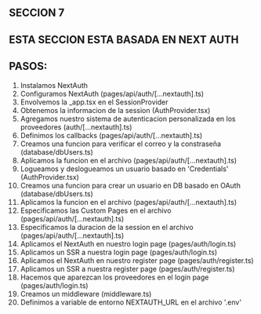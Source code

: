 ## SECCION 7
## ESTA SECCION ESTA BASADA EN NEXT AUTH
## PASOS:
1. Instalamos NextAuth
2. Configuramos NextAuth (pages/api/auth/[...nextauth].ts)
3. Envolvemos la _app.tsx en el SessionProvider
4. Obtenemos la informacion de la session (AuthProvider.tsx)
5. Agregamos nuestro sistema de autenticacion personalizada en los proveedores (auth/[...nextauth].ts)
6. Definimos los callbacks (pages/api/auth/[...nextauth].ts)
7. Creamos una funcion para verificar el correo y la constraseña (database/dbUsers.ts)
8. Aplicamos la funcion en el archivo (pages/api/auth/[...nextauth].ts)
9. Logueamos y deslogueamos un usuario basado en 'Credentials' (AuthProvider.tsx)
10. Creamos una funcion para crear un usuario en DB basado en OAuth (database/dbUsers.ts)
11. Aplicamos la funcion en el archivo (pages/api/auth/[...nextauth].ts)
12. Especificamos las Custom Pages en el archivo (pages/api/auth/[...nextauth].ts)
13. Especificamos la duracion de la session en el archivo (pages/api/auth/[...nextauth].ts)
14. Aplicamos el NextAuth en nuestro login page (pages/auth/login.ts)
15. Aplicamos un SSR a nuestra login page (pages/auth/login.ts)
16. Aplicamos el NextAuth en nuestro register page (pages/auth/register.ts)
17. Aplicamos un SSR a nuestra register page (pages/auth/register.ts)
18. Hacemos que aparezcan los proveedores en el login page (pages/auth/login.ts)
19. Creamos un middleware (middleware.ts)
20. Definimos a variable de entorno NEXTAUTH_URL en el archivo '.env'